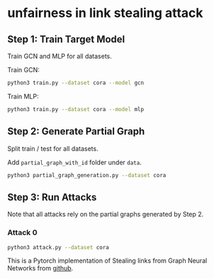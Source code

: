 # unfairness in link stealing attack


## Step 1: Train Target Model

Train GCN and MLP for all datasets.

Train GCN: 

```bash
python3 train.py --dataset cora --model gcn
```

Train MLP: 

```bash
python3 train.py --dataset cora --model mlp
```

## Step 2: Generate Partial Graph
Split train / test for all datasets.

Add `partial_graph_with_id` folder under `data`.
```bash
python3 partial_graph_generation.py --dataset cora
```

## Step 3: Run Attacks
Note that all attacks rely on the partial graphs generated by Step 2.
### Attack 0
```bash
python3 attack.py --dataset cora
```


This is a Pytorch implementation of Stealing links from Graph Neural Networks from [github](https://github.com/xinleihe/link_stealing_attack).